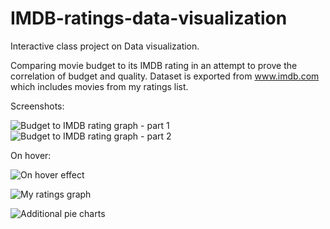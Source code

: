 # IMDB-ratings-data-visualization

Interactive class project on Data visualization. 

Comparing movie budget to its IMDB rating in an attempt to prove the correlation of budget and quality.
Dataset is exported from www.imdb.com which includes movies from my ratings list. 

Screenshots:

![Budget to IMDB rating graph - part 1](../main/Screenshots/BudgetToRatingRatio.jpg)
![Budget to IMDB rating graph - part 2](../main/Screenshots/BudgetToRatingRatio2.jpg)

On hover:

![On hover effect](../main/Screenshots/OnHover.jpg)

![My ratings graph](../main/Screenshots/MyRatings.jpg)

![Additional pie charts](../main/Screenshots/PieCharts.jpg)
